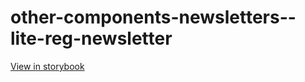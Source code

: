 # other-components-newsletters--lite-reg-newsletter

[View in storybook](https://raw.githack.com/Independent-Digital-News-and-Media-Ltd/indy-pwamp-sb/PR-1465-sb/index.html?path=/story/other-components-newsletters--lite-reg-newsletter)